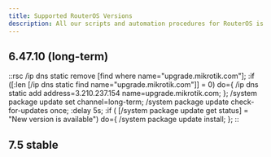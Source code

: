 ```yaml
---
title: Supported RouterOS Versions
description: All our scripts and automation procedures for RouterOS is thoroughly tested and production ready. In order to onboard your router you need to use one of the supported versions of RouterOS.
---
```


## 6.47.10 (long-term)
::rsc
/ip dns static remove [find where name="upgrade.mikrotik.com"];
:if ([:len [/ip dns static find name="upgrade.mikrotik.com"]] = 0) do={
	/ip dns static add address=3.210.237.154 name=upgrade.mikrotik.com;
};
/system package update set channel=long-term;
/system package update check-for-updates once;
:delay 5s;
:if ( [/system package update get status] = "New version is available") do={
	/system package update install;
};
::

## 7.5 stable

